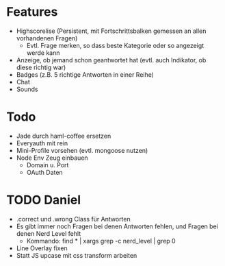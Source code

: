 # Features

* Highscorelise (Persistent, mit Fortschrittsbalken gemessen an allen vorhandenen Fragen)
	* Evtl. Frage merken, so dass beste Kategorie oder so angezeigt werde kann
* Anzeige, ob jemand schon geantwortet hat (evtl. auch Indikator, ob diese richtig war)
* Badges (z.B. 5 richtige Antworten in einer Reihe)
* Chat
* Sounds

# Todo

* Jade durch haml-coffee ersetzen
* Everyauth mit rein
* Mini-Profile vorsehen (evtl. mongoose nutzen)
* Node Env Zeug einbauen
  * Domain u. Port
  * OAuth Daten

# TODO Daniel

* .correct und .wrong Class für Antworten
* Es gibt immer noch Fragen bei denen Antworten fehlen, und Fragen bei denen Nerd Level fehlt
	* Kommando: find * | xargs grep -c nerd_level | grep 0
* Line Overlay fixen
* Statt JS upcase mit css transform arbeiten